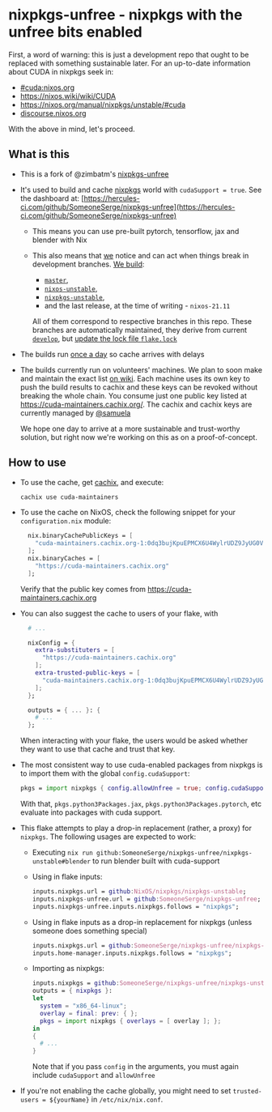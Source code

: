 # nixpkgs-unfree - nixpkgs with the unfree bits enabled


First, a word of warning: this is just a development repo that ought to be
replaced with something sustainable later. For an up-to-date information about
CUDA in nixpkgs seek in:

- [#cuda:nixos.org](https://matrix.to/#/#cuda:nixos.org)
- https://nixos.wiki/wiki/CUDA
- https://nixos.org/manual/nixpkgs/unstable/#cuda
- [discourse.nixos.org](https://discourse.nixos.org/t/announcing-the-nixos-cuda-maintainers-team-and-a-call-for-maintainers/)

With the above in mind, let's proceed.

## What is this

- This is a fork of @zimbatm's [nixpkgs-unfree](https://github.com/numtide/nixpkgs-unfree/)
- It's used to build and cache [nixpkgs](https://github.com/NixOS/nixpkgs)
  world with `cudaSupport = true`.
  See the dashboard at: [https://hercules-ci.com/github/SomeoneSerge/nixpkgs-unfree](https://hercules-ci.com/github/SomeoneSerge/nixpkgs-unfree)
  - This means you can use pre-built pytorch, tensorflow, jax and blender with Nix
  - This also means that [we](https://github.com/orgs/NixOS/teams/cuda-maintainers) notice and can act when things break in development branches.
    [We build](https://github.com/SomeoneSerge/nixpkgs-unfree/blob/7c716ccef51332e90777589c53265a09a3c0fbfa/.github/workflows/sync.yml#L14):

    - [`master`](https://github.com/NixOS/nixpkgs/tree/master/),
    - [`nixos-unstable`](https://github.com/NixOS/nixpkgs/tree/nixos-unstable),
    - [`nixpkgs-unstable`](https://github.com/NixOS/nixpkgs/tree/nixpkgs-unstable),
    - and the last release, at the time of writing - `nixos-21.11`

    All of them correspond to respective branches in this repo.
    These branches are automatically maintained, they derive from current
    [`develop`](https://github.com/SomeoneSerge/nixpkgs-unfree/tree/develop/), but
    [update the lock file `flake.lock`](https://github.com/SomeoneSerge/nixpkgs-unfree/blob/7c716ccef51332e90777589c53265a09a3c0fbfa/sync.sh#L26)
- The builds run [once a day](https://github.com/SomeoneSerge/nixpkgs-unfree/blob/7c716ccef51332e90777589c53265a09a3c0fbfa/.github/workflows/sync.yml#L5) so cache arrives with delays
- The builds currently run on volunteers' machines.
  We plan to soon make and maintain the exact list [on wiki](https://nixos.wiki/wiki/CUDA).
  Each machine uses its own key to push the build results to cachix and these keys can be revoked
  without breaking the whole chain.
  You consume just one public key listed at https://cuda-maintainers.cachix.org/.
  The cachix and cachix keys are currently managed by [@samuela](https://github.com/samuela/)

  We hope one day to arrive at a more sustainable and trust-worthy solution,
  but right now we're working on this as on a proof-of-concept.

## How to use

- To use the cache, get [cachix](https://cachix.org/), and execute:

  ```bash
  cachix use cuda-maintainers
  ```
- To use the cache on NixOS, check the following snippet for your `configuration.nix` module:

  ```nix
    nix.binaryCachePublicKeys = [
      "cuda-maintainers.cachix.org-1:0dq3bujKpuEPMCX6U4WylrUDZ9JyUG0VpVZa7CNfq5E="
    ];
    nix.binaryCaches = [
      "https://cuda-maintainers.cachix.org"
    ];
  ```

  Verify that the public key comes from https://cuda-maintainers.cachix.org
- You can also suggest the cache to users of your flake, with

  ```nix
    # ...

    nixConfig = {
      extra-substituters = [
        "https://cuda-maintainers.cachix.org"
      ];
      extra-trusted-public-keys = [
        "cuda-maintainers.cachix.org-1:0dq3bujKpuEPMCX6U4WylrUDZ9JyUG0VpVZa7CNfq5E="
      ];
    };

    outputs = { ... }: {
      # ...
    };
  ```

  When interacting with your flake, the users would be asked whether they want to use that cache and trust that key.
- The most consistent way to use cuda-enabled packages from nixpkgs is to import them with the global `config.cudaSupport`:

  ```nix
  pkgs = import nixpkgs { config.allowUnfree = true; config.cudaSupport = true; }
  ```

  With that, `pkgs.python3Packages.jax`, `pkgs.python3Packages.pytorch`, etc evaluate into packages with cuda support.
- This flake attempts to play a drop-in replacement (rather, a proxy) for `nixpkgs`.
  The following usages are expected to work:

  - Executing `nix run github:SomeoneSerge/nixpkgs-unfree/nixpkgs-unstable#blender` to run blender built with cuda-support
  - Using in flake inputs: 

    ```nix
    inputs.nixpkgs.url = github:NixOS/nixpkgs/nixpkgs-unstable;
    inputs.nixpkgs-unfree.url = github:SomeoneSerge/nixpkgs-unfree;
    inputs.nixpkgs-unfree.inputs.nixpkgs.follows = "nixpkgs";
    ```
  - Using in flake inputs as a drop-in replacement for nixpkgs (unless someone does something special)

    ```nix
    inputs.nixpkgs.url = github:SomeoneSerge/nixpkgs-unfree/nixpkgs-unstable;
    inputs.home-manager.inputs.nixpkgs.follows = "nixpkgs";
    ```
  - Importing as nixpkgs:

    ```nix
    inputs.nixpkgs = github:SomeoneSerge/nixpkgs-unfree/nixpkgs-unstable;
    outputs = { nixpkgs }:
    let
      system = "x86_64-linux";
      overlay = final: prev: { };
      pkgs = import nixpkgs { overlays = [ overlay ]; };
    in
    {
      # ...
    }
    ```

    Note that if you pass `config` in the arguments, you must again include `cudaSupport` and `allowUnfree`
- If you're not enabling the cache globally, you might need to set `trusted-users = ${yourName}` in `/etc/nix/nix.conf`.
